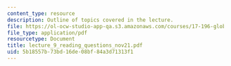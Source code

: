 ```yaml
---
content_type: resource
description: Outline of topics covered in the lecture.
file: https://ol-ocw-studio-app-qa.s3.amazonaws.com/courses/17-196-globalization-fall-2005/5b18557b73bd16de08bf84a3d71313f1_lecture_9_reading_questions_nov21.pdf
file_type: application/pdf
resourcetype: Document
title: lecture_9_reading_questions_nov21.pdf
uid: 5b18557b-73bd-16de-08bf-84a3d71313f1
---
```

